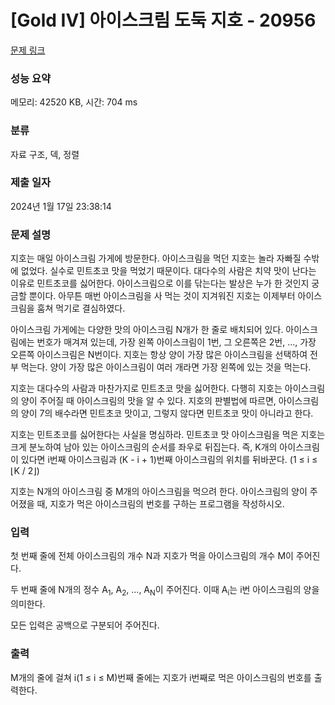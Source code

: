 # [Gold IV] 아이스크림 도둑 지호 - 20956 

[문제 링크](https://www.acmicpc.net/problem/20956) 

### 성능 요약

메모리: 42520 KB, 시간: 704 ms

### 분류

자료 구조, 덱, 정렬

### 제출 일자

2024년 1월 17일 23:38:14

### 문제 설명

<p>지호는 매일 아이스크림 가게에 방문한다. 아이스크림을 먹던 지호는 놀라 자빠질 수밖에 없었다. 실수로 민트초코 맛을 먹었기 때문이다. 대다수의 사람은 치약 맛이 난다는 이유로 민트초코를 싫어한다. 아이스크림으로 이를 닦는다는 발상은 누가 한 것인지 궁금할 뿐이다. 아무튼 매번 아이스크림을 사 먹는 것이 지겨워진 지호는 이제부터 아이스크림을 훔쳐 먹기로 결심하였다.</p>

<p>아이스크림 가게에는 다양한 맛의 아이스크림 N개가 한 줄로 배치되어 있다. 아이스크림에는 번호가 매겨져 있는데, 가장 왼쪽 아이스크림이 1번, 그 오른쪽은 2번, ..., 가장 오른쪽 아이스크림은 N번이다. 지호는 항상 양이 가장 많은 아이스크림을 선택하여 전부 먹는다. 양이 가장 많은 아이스크림이 여러 개라면 가장 왼쪽에 있는 것을 먹는다.</p>

<p>지호는 대다수의 사람과 마찬가지로 민트초코 맛을 싫어한다. 다행히 지호는 아이스크림의 양이 주어질 때 아이스크림의 맛을 알 수 있다. 지호의 판별법에 따르면, 아이스크림의 양이 7의 배수라면 민트초코 맛이고, 그렇지 않다면 민트초코 맛이 아니라고 한다.</p>

<p>지호는 민트초코를 싫어한다는 사실을 명심하라. 민트초코 맛 아이스크림을 먹은 지호는 크게 분노하여 남아 있는 아이스크림의 순서를 좌우로 뒤집는다. 즉, K개의 아이스크림이 있다면 i번째 아이스크림과 (K - i + 1)번째 아이스크림의 위치를 뒤바꾼다. (1 ≤ i ≤ ⌊K / 2⌋)</p>

<p>지호는 N개의 아이스크림 중 M개의 아이스크림을 먹으려 한다. 아이스크림의 양이 주어졌을 때, 지호가 먹은 아이스크림의 번호를 구하는 프로그램을 작성하시오.</p>

### 입력 

 <p>첫 번째 줄에 전체 아이스크림의 개수 N과 지호가 먹을 아이스크림의 개수 M이 주어진다.</p>

<p>두 번째 줄에 N개의 정수 A<sub>1</sub>, A<sub>2</sub>, ..., A<sub>N</sub>이 주어진다. 이때 A<sub>i</sub>는 i번 아이스크림의 양을 의미한다.</p>

<p>모든 입력은 공백으로 구분되어 주어진다.</p>

### 출력 

 <p>M개의 줄에 걸쳐 i(1 ≤ i ≤ M)번째 줄에는 지호가 i번째로 먹은 아이스크림의 번호를 출력한다.</p>


